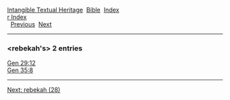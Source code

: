 [Intangible Textual Heritage](../../index)  [Bible](../index) 
[Index](index)   
[r Index](_r_)  
  [Previous](c09195)  [Next](c09197) 

------------------------------------------------------------------------

### &lt;rebekah's&gt; 2 entries

[Gen 29:12](../kjv/gen029.htm#012)  
[Gen 35:8](../kjv/gen035.htm#008)  

------------------------------------------------------------------------

[Next: rebekah (28)](c09197)
